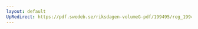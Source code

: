 ```yaml
---
layout: default
UpRedirect: https://pdf.swedeb.se/riksdagen-volumeG-pdf/199495/reg_199495/reg_199495_0293.pdf
---
```

